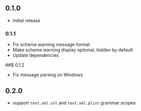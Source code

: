 ## 0.1.0
* Initial release

### 0.1.1
* Fix schema warning message format
* Make schema warning display optional, hidden by default
* Update dependencies

##$ 0.1.2
* Fix message parsing on Windows

## 0.2.0
* support `text.xml.xsl` and `text.xml.plist` grammar scopes
